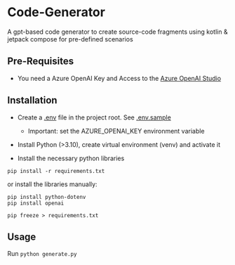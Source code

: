 # Code-Generator

A gpt-based code generator to create source-code fragments using kotlin & jetpack compose for pre-defined scenarios

## Pre-Requisites

* You need a Azure OpenAI Key and Access to the [Azure OpenAI Studio](https://oai.azure.com/portal)

## Installation

* Create a [.env](.env) file in the project root. See [.env.sample](.env.sample)
    * Important: set the AZURE_OPENAI_KEY environment variable

* Install Python (>3.10), create virtual environment (venv) and activate it

* Install the necessary python libraries
```
pip install -r requirements.txt
```
  or install the libraries manually:
```
pip install python-dotenv
pip install openai

pip freeze > requirements.txt
```

## Usage

Run ```python generate.py```
